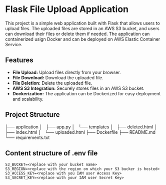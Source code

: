 # Flask File Upload Application

This project is a simple web application built with Flask that allows users to upload files. The uploaded files are stored in an AWS S3 bucket, and users can download their files or delete them if needed. The application can containerized usign Docker and can be deployed on AWS Elastic Container Service.

## Features

- **File Upload:** Upload files directly from your browser.
- **File Download:** Download the uploaded file.
- **File Deletion:** Delete the uploaded file.
- **AWS S3 Integration:** Securely stores files in an AWS S3 bucket.
- **Dockerization:** The application can be Dockerized for easy deployment and scalability.

## Project Structure
├── application
│   ├── app.py
│   └── templates
│       ├── deleted.html
│       ├── index.html
│       └── uploaded.html
├── Dockerfile
├── README.md
└── requirements.txt

## Content structure of **.env** file
```
S3_BUCKET=<replace with your bucket name>
S3_REGION=<replace with the region on which your S3 bucker is hosted>
S3_ACCESS_KEY=<replace with you IAM user Access Key>
S3_SECRET_KEY=<replace with your IAM user Secret Key>
```
